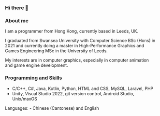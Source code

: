 ### Hi there 👋

### About me
I am a programmer from Hong Kong, currently based in Leeds, UK.  
  
I graduated from Swansea University with Computer Science BSc (Hons) in 2021 and currently doing a master in High-Performance Graphics and Games Engineering MSc in the University of Leeds.  
  
My interests are in computer graphics, especially in computer animation and game engine development.  
  
  
### Programming and Skills
- C/C++, C#, Java, Kotlin, Python, HTML and CSS, MySQL, Laravel, PHP  
- Unity, Visual Studio 2022, git version control, Android Studio, Unix/maxOS  
  
Languages: - Chinese (Cantonese) and English

<!--
**stevenwhatever123/stevenwhatever123** is a ✨ _special_ ✨ repository because its `README.md` (this file) appears on your GitHub profile.

Here are some ideas to get you started:

- 🔭 I’m currently working on ...
- 🌱 I’m currently learning ...
- 👯 I’m looking to collaborate on ...
- 🤔 I’m looking for help with ...
- 💬 Ask me about ...
- 📫 How to reach me: ...
- 😄 Pronouns: ...
- ⚡ Fun fact: ...
-->
